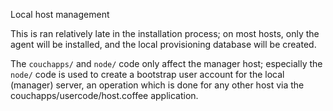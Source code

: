 Local host management

This is ran relatively late in the installation process; on most hosts, only the agent will be installed, and the local provisioning database will be created.

The `couchapps/` and `node/` code only affect the manager host; especially the `node/` code is used to create a bootstrap user account for the local (manager) server, an operation which is done for any other host via the couchapps/usercode/host.coffee application.
